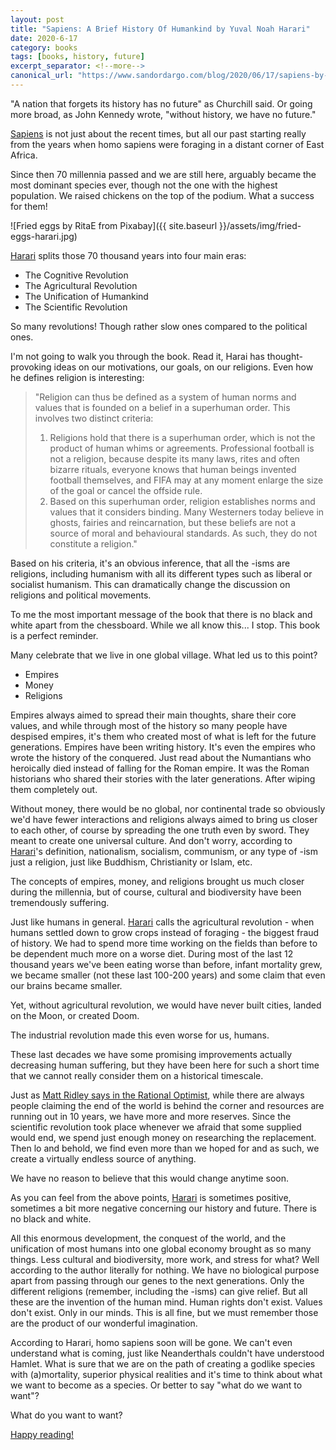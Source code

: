 ```yaml
---
layout: post
title: "Sapiens: A Brief History Of Humankind by Yuval Noah Harari"
date: 2020-6-17
category: books
tags: [books, history, future]
excerpt_separator: <!--more-->
canonical_url: "https://www.sandordargo.com/blog/2020/06/17/sapiens-by-harari"
---
```

"A nation that forgets its history has no future" as Churchill said. Or going more broad, as John Kennedy wrote, "without history, we have no future." 

[Sapiens](https://amzn.to/3dta5Qi) is not just about the recent times, but all our past starting really from the years when homo sapiens were foraging in a distant corner of East Africa.
<!--more-->

Since then 70 millennia passed and we are still here, arguably became the most dominant species ever, though not the one with the highest population. We raised chickens on the top of the podium. What a success for them!

![Fried eggs by RitaE from Pixabay]({{ site.baseurl }}/assets/img/fried-eggs-harari.jpg)

[Harari](https://twitter.com/harari_yuval) splits those 70 thousand years into four main eras:

- The Cognitive Revolution
- The Agricultural Revolution
- The Unification of Humankind
- The Scientific Revolution

So many revolutions! Though rather slow ones compared to the political ones. 

I'm not going to walk you through the book. Read it, Harai has thought-provoking ideas on our motivations, our goals, on our religions. Even how he defines religion is interesting:

>"Religion can thus be defined as a system of human norms and values that is founded on a belief in a superhuman order. This involves two distinct criteria:
>1. Religions hold that there is a superhuman order, which is not the product of
human whims or agreements. Professional football is not a religion, because
despite its many laws, rites and often bizarre rituals, everyone knows that human
beings invented football themselves, and FIFA may at any moment enlarge the
size of the goal or cancel the offside rule.
>2. Based on this superhuman order, religion establishes norms and values that it
considers binding. Many Westerners today believe in ghosts, fairies and
reincarnation, but these beliefs are not a source of moral and behavioural
standards. As such, they do not constitute a religion."

Based on his criteria, it's an obvious inference, that all the -isms are religions, including humanism with all its different types such as liberal or socialist humanism. This can dramatically change the discussion on religions and political movements. 

To me the most important message of the book that there is no black and white apart from the chessboard. While we all know this... I stop. This book is a perfect reminder.

Many celebrate that we live in one global village. What led us to this point?
- Empires
- Money
- Religions

Empires always aimed to spread their main thoughts, share their core values, and while through most of the history so many people have despised empires, it's them who created most of what is left for the future generations. Empires have been writing history. It's even the empires who wrote the history of the conquered. Just read about the Numantians who heroically died instead of falling for the Roman empire. It was the Roman historians who shared their stories with the later generations. After wiping them completely out.

Without money, there would be no global, nor continental trade so obviously we'd have fewer interactions and religions always aimed to bring us closer to each other, of course by spreading the one truth even by sword. They meant to create one universal culture. And don't worry, according to [Harari](https://twitter.com/harari_yuval)'s definition, nationalism, socialism, communism, or any type of -ism just a religion, just like Buddhism, Christianity or Islam, etc.

The concepts of empires, money, and religions brought us much closer during the millennia, but of course, cultural and biodiversity have been tremendously suffering.

Just like humans in general. [Harari](https://twitter.com/harari_yuval) calls the agricultural revolution - when humans settled down to grow crops instead of foraging - the biggest fraud of history. We had to spend more time working on the fields than before to be dependent much more on a worse diet. During most of the last 12 thousand years we've been eating worse than before, infant mortality grew, we became smaller (not these last 100-200 years) and some claim that even our brains became smaller.

Yet, without agricultural revolution, we would have never built cities, landed on the Moon, or created Doom. 

The industrial revolution made this even worse for us, humans.

These last decades we have some promising improvements actually decreasing human suffering, but they have been here for such a short time that we cannot really consider them on a historical timescale.

Just as [Matt Ridley says in the Rational Optimist](http://sandordargo.com/blog/2020/02/12/the-rational-optimist), while there are always people claiming the end of the world is behind the corner and resources are running out in 10 years, we have more and more reserves. Since the scientific revolution took place whenever we afraid that some supplied would end, we spend just enough money on researching the replacement. Then lo and behold, we find even more than we hoped for and as such, we create a virtually endless source of anything.

We have no reason to believe that this would change anytime soon.

As you can feel from the above points, [Harari](https://twitter.com/harari_yuval) is sometimes positive, sometimes a bit more negative concerning our history and future. There is no black and white.

All this enormous development, the conquest of the world, and the unification of most humans into one global economy brought as so many things. Less cultural and biodiversity, more work, and stress for what? Well according to the author literally for nothing. We have no biological purpose apart from passing through our genes to the next generations. Only the different religions (remember, including the -isms) can give relief. But all these are the invention of the human mind. Human rights don't exist. Values don't exist. Only in our minds. This is all fine, but we must remember those are the product of our wonderful imagination.

According to Harari, homo sapiens soon will be gone. We can't even understand what is coming, just like Neanderthals couldn't have understood Hamlet. What is sure that we are on the path of creating a godlike species with (a)mortality, superior physical realities and it's time to think about what we want to become as a species. Or better to say "what do we want to want"?

What do you want to want?

[Happy reading!](https://amzn.to/3dta5Qi)


